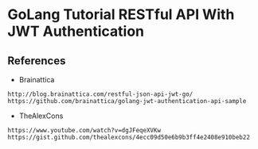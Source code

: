 # GoLang Tutorial RESTful API With JWT Authentication

## References

- Brainattica

`http://blog.brainattica.com/restful-json-api-jwt-go/`
`https://github.com/brainattica/golang-jwt-authentication-api-sample`

- TheAlexCons

`https://www.youtube.com/watch?v=dgJFeqeXVKw`
`https://gist.github.com/thealexcons/4ecc09d50e6b9b3ff4e2408e910beb22`

